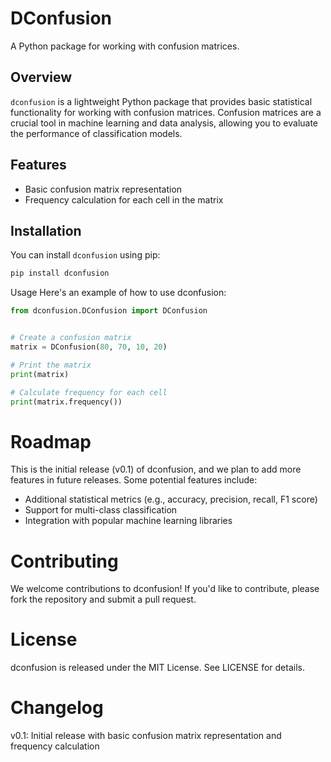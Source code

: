 # DConfusion
A Python package for working with confusion matrices.

## Overview
`dconfusion` is a lightweight Python package that provides basic statistical functionality for working with confusion matrices. Confusion matrices are a crucial tool in machine learning and data analysis, allowing you to evaluate the performance of classification models.

## Features
* Basic confusion matrix representation
* Frequency calculation for each cell in the matrix

## Installation
You can install `dconfusion` using pip:

```bash
pip install dconfusion
```

Usage
Here's an example of how to use dconfusion:

```python
from dconfusion.DConfusion import DConfusion


# Create a confusion matrix
matrix = DConfusion(80, 70, 10, 20)

# Print the matrix
print(matrix)

# Calculate frequency for each cell
print(matrix.frequency())
```

# Roadmap
This is the initial release (v0.1) of dconfusion, and we plan to add more features in future releases. Some potential features include:
- Additional statistical metrics (e.g., accuracy, precision, recall, F1 score)
- Support for multi-class classification
- Integration with popular machine learning libraries

# Contributing
We welcome contributions to dconfusion! If you'd like to contribute, please fork the repository and submit a pull request.

# License
dconfusion is released under the MIT License. See LICENSE for details.

# Changelog
v0.1: Initial release with basic confusion matrix representation and frequency calculation